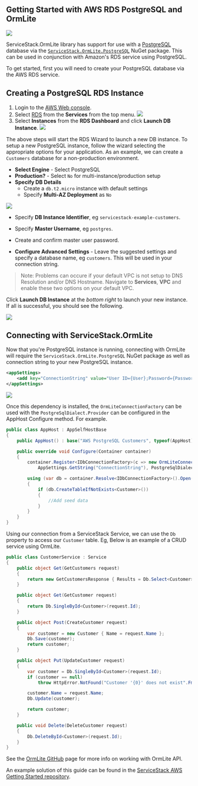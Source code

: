 ## Getting Started with AWS RDS PostgreSQL and OrmLite

![](https://github.com/ServiceStack/Assets/raw/master/img/aws/rds-postgres-powered-by-aws.png)

ServiceStack.OrmLite library has support for use with a [PostgreSQL](http://www.postgresql.org/) database via the [`ServiceStack.OrmLite.PostgreSQL`](https://www.nuget.org/packages/ServiceStack.OrmLite.PostgreSQL/) NuGet package. This can be used in conjunction with Amazon's RDS service using PostgreSQL.

To get started, first you will need to create your PostgreSQL database via the AWS RDS service.

## Creating a PostgreSQL RDS Instance

1. Login to the [AWS Web console](https://console.aws.amazon.com/console/home).
2. Select [RDS](https://console.aws.amazon.com/rds/home) from the **Services** from the top menu.
![](https://raw.githubusercontent.com/ServiceStack/Assets/master/img/aws/aws-rds-menu.png)
3. Select **Instances** from the **RDS Dashboard** and click **Launch DB Instance**.
![](https://raw.githubusercontent.com/ServiceStack/Assets/master/img/aws/launch-db-dashboard.png)

The above steps will start the RDS Wizard to launch a new DB instance. To setup a new PostgreSQL instance, follow the wizard selecting the appropriate options for your application. As an example, we can create a `Customers` database for a non-production environment.

- **Select Engine** - Select PostgreSQL
- **Production?** - Select `No` for multi-instance/production setup
- **Specify DB Details** 
    - Create a `db.t2.micro` instance with default settings
    - Specify **Multi-AZ Deployment** as `No`

![](https://raw.githubusercontent.com/ServiceStack/Assets/master/img/aws/postgres-default-details.png)

- Specify **DB Instance Identifier**, eg `servicestack-example-customers`.
- Specify **Master Username**, eg `postgres`.
- Create and confirm master user password.

- **Configure Advanced Settings** - Leave the suggested settings and specify a database name, eg `customers`. This will be used in your connection string.

> Note: Problems can occure if your default VPC is not setup to DNS Resolution and/or DNS Hostname. Navigate to **Services**, **VPC** and enable these two options on your default VPC.

Click **Launch DB Instance** at the *bottom right* to launch your new instance. If all is successful, you should see the following.

![](https://github.com/ServiceStack/Assets/raw/master/img/aws/create-db-success.png)

## Connecting with ServiceStack.OrmLite
Now that you're PostgreSQL instance is running, connecting with OrmLite will require the `ServiceStack.OrmLite.PostgreSQL` NuGet package as well as connection string to your new PostgreSQL instance.

``` xml
<appSettings>
    <add key="ConnectionString" value="User ID={User};Password={Password};Host={Host};Port={Port};" />   
</appSettings>
```
![](https://raw.githubusercontent.com/ServiceStack/Assets/master/img/aws/nuget-install-postgres.png)

Once this dependency is installed, the `OrmLiteConnectionFactory` can be used with the `PostgreSqlDialect.Provider` can be configured in the AppHost Configure method. For example.

``` csharp
public class AppHost : AppSelfHostBase
{
    public AppHost() : base("AWS PostgreSQL Customers", typeof(AppHost).Assembly) {}

    public override void Configure(Container container)
    {
        container.Register<IDbConnectionFactory>(c => new OrmLiteConnectionFactory(
            AppSettings.GetString("ConnectionString"), PostgreSqlDialect.Provider));

        using (var db = container.Resolve<IDbConnectionFactory>().Open())
        {
            if (db.CreateTableIfNotExists<Customer>())
            {
                //Add seed data
            }
        }
    }
}

```

Using our connection from a ServiceStack Service, we can use the `Db` property to access our `Customer` table. Eg, Below is an example of a CRUD service using OrmLite.

``` csharp
public class CustomerService : Service
{
    public object Get(GetCustomers request)
    {
        return new GetCustomersResponse { Results = Db.Select<Customer>() };
    }

    public object Get(GetCustomer request)
    {
        return Db.SingleById<Customer>(request.Id);
    }

    public object Post(CreateCustomer request)
    {
        var customer = new Customer { Name = request.Name };
        Db.Save(customer);
        return customer;
    }

    public object Put(UpdateCustomer request)
    {
        var customer = Db.SingleById<Customer>(request.Id);
        if (customer == null)
            throw HttpError.NotFound("Customer '{0}' does not exist".Fmt(request.Id));

        customer.Name = request.Name;
        Db.Update(customer);

        return customer;
    }

    public void Delete(DeleteCustomer request)
    {
        Db.DeleteById<Customer>(request.Id);
    }
}
```

See the [OrmLite GitHub](https://github.com/ServiceStack/ServiceStack.OrmLite#api-examples) page for more info on working with OrmLite API.

An example solution of this guide can be found in the [ServiceStack AWS Getting Started repository](https://github.com/ServiceStackApps/AwsGettingStarted/tree/master/src/Postgres).
